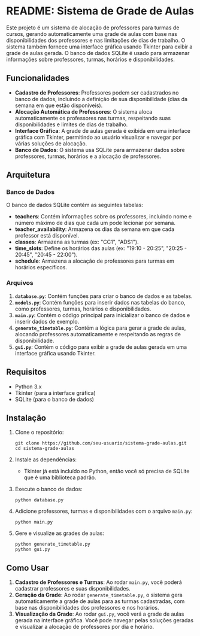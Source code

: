 # README: Sistema de Grade de Aulas

Este projeto é um sistema de alocação de professores para turmas de cursos, gerando automaticamente uma grade de aulas com base nas disponibilidades dos professores e nas limitações de dias de trabalho. O sistema também fornece uma interface gráfica usando Tkinter para exibir a grade de aulas gerada. O banco de dados SQLite é usado para armazenar informações sobre professores, turmas, horários e disponibilidades.

## Funcionalidades

- **Cadastro de Professores**: Professores podem ser cadastrados no banco de dados, incluindo a definição de sua disponibilidade (dias da semana em que estão disponíveis).
- **Alocação Automática de Professores**: O sistema aloca automaticamente os professores nas turmas, respeitando suas disponibilidades e limites de dias de trabalho.
- **Interface Gráfica**: A grade de aulas gerada é exibida em uma interface gráfica com Tkinter, permitindo ao usuário visualizar e navegar por várias soluções de alocação.
- **Banco de Dados**: O sistema usa SQLite para armazenar dados sobre professores, turmas, horários e a alocação de professores.

## Arquitetura

### Banco de Dados

O banco de dados SQLite contém as seguintes tabelas:

- **teachers**: Contém informações sobre os professores, incluindo nome e número máximo de dias que cada um pode lecionar por semana.
- **teacher_availability**: Armazena os dias da semana em que cada professor está disponível.
- **classes**: Armazena as turmas (ex: "CC1", "ADS1").
- **time_slots**: Define os horários das aulas (ex: "19:10 - 20:25", "20:25 - 20:45", "20:45 - 22:00").
- **schedule**: Armazena a alocação de professores para turmas em horários específicos.

### Arquivos

1. **`database.py`**: Contém funções para criar o banco de dados e as tabelas.
2. **`models.py`**: Contém funções para inserir dados nas tabelas do banco, como professores, turmas, horários e disponibilidades.
3. **`main.py`**: Contém o código principal para inicializar o banco de dados e inserir dados de exemplo.
4. **`generate_timetable.py`**: Contém a lógica para gerar a grade de aulas, alocando professores automaticamente e respeitando as regras de disponibilidade.
5. **`gui.py`**: Contém o código para exibir a grade de aulas gerada em uma interface gráfica usando Tkinter.

## Requisitos

- Python 3.x
- Tkinter (para a interface gráfica)
- SQLite (para o banco de dados)

## Instalação

1. Clone o repositório:
   ```
   git clone https://github.com/seu-usuario/sistema-grade-aulas.git
   cd sistema-grade-aulas
   ```

2. Instale as dependências:
   - Tkinter já está incluído no Python, então você só precisa de SQLite que é uma biblioteca padrão.

3. Execute o banco de dados:
   ```
   python database.py
   ```

4. Adicione professores, turmas e disponibilidades com o arquivo `main.py`:
   ```
   python main.py
   ```

5. Gere e visualize as grades de aulas:
   ```
   python generate_timetable.py
   python gui.py
   ```

## Como Usar

1. **Cadastro de Professores e Turmas**: Ao rodar `main.py`, você poderá cadastrar professores e suas disponibilidades.
2. **Geração da Grade**: Ao rodar `generate_timetable.py`, o sistema gera automaticamente a grade de aulas para as turmas cadastradas, com base nas disponibilidades dos professores e nos horários.
3. **Visualização da Grade**: Ao rodar `gui.py`, você verá a grade de aulas gerada na interface gráfica. Você pode navegar pelas soluções geradas e visualizar a alocação de professores por dia e horário.



